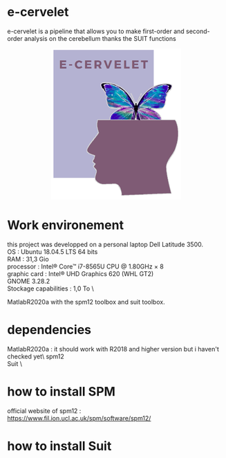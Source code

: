 # e-cervelet
e-cervelet is a pipeline that allows you to make first-order and second-order analysis on the cerebellum thanks the SUIT functions

<div align="center">
  <img src=https://github.com/MaximeDdnn/e-cervelet/blob/main/logo_ecervelet.png height="350" width="300">
</div>


# Work environement 
this project was developped on a personal laptop Dell Latitude 3500. \
OS : Ubuntu 18.04.5 LTS 64 bits \
RAM : 31,3 Gio \
processor : Intel® Core™ i7-8565U CPU @ 1.80GHz × 8 \
graphic card :  Intel® UHD Graphics 620 (WHL GT2) \
GNOME 3.28.2 \
Stockage capabilities : 1,0 To \

MatlabR2020a with the spm12 toolbox and suit toolbox.


# dependencies
MatlabR2020a : it should work with R2018 and higher version but i haven't checked yet\ 
spm12 \
Suit \

# how to install SPM
official website of spm12 : https://www.fil.ion.ucl.ac.uk/spm/software/spm12/



# how to install Suit



